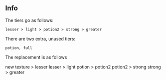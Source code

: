 ## Info

The tiers go as follows:

`lesser > light > potion2 > strong > greater`

There are two extra, unused tiers:

`potion, full`

The replacement is as follows

new texture > lesser
lesser > light
potion > potion2
potion2 > strong
strong > greater
